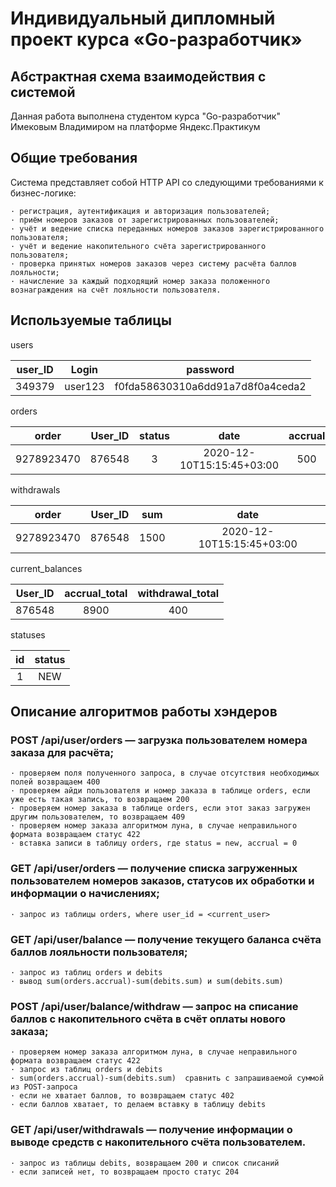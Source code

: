 # Индивидуальный дипломный проект курса «Go-разработчик»

## Абстрактная схема взаимодействия с системой
Данная работа выполнена студентом курса "Go-разработчик" Имековым Владимиром на платформе Яндекс.Практикум

## Общие требования
Система представляет собой HTTP API со следующими требованиями к бизнес-логике:

    · регистрация, аутентификация и авторизация пользователей;
    · приём номеров заказов от зарегистрированных пользователей;
    · учёт и ведение списка переданных номеров заказов зарегистрированного пользователя;
    · учёт и ведение накопительного счёта зарегистрированного пользователя;
    · проверка принятых номеров заказов через систему расчёта баллов лояльности;
    · начисление за каждый подходящий номер заказа положенного вознаграждения на счёт лояльности пользователя.

## Используемые таблицы

users

| user_ID  |     Login     |            password            |
|----------|:-------------:|:------------------------------:|
|  349379  |  user123	   |f0fda58630310a6dd91a7d8f0a4ceda2| 


orders

|    order     |     User_ID   | status  |            date          |    accrual    |
|:------------:|:-------------:|:-------:|:------------------------:|:-------------:|
|  9278923470  |      876548   |   3     | 2020-12-10T15:15:45+03:00|       500     |


withdrawals

|    order     |     User_ID   |   sum   |            date          |
|:------------:|:-------------:|:-------:|:------------------------:|
|  9278923470  |     876548	   |   1500  | 2020-12-10T15:15:45+03:00|


current_balances

|     User_ID   |   accrual_total   |      withdrawal_total       |
|:-------------:|:-----------------:|:---------------------------:|
|     876548	|         8900      |              400            |


statuses

|    id   |     status   |
|:-------:|:------------:|
|    1    |      NEW     | 


## Описание алгоритмов работы хэндеров

### POST /api/user/orders — загрузка пользователем номера заказа для расчёта;
    · проверяем поля полученного запроса, в случае отсутствия необходимых полей возвращаем 400
    · проверяем айди пользователя и номер заказа в таблице orders, если уже есть такая запись, то возвращаем 200
    · проверяем номер заказа в таблице orders, если этот заказ загружен другим пользователем, то возвращаем 409
    · проверяем номер заказа алгоритмом луна, в случае неправильного формата возвращаем статус 422
    · вставка записи в таблицу orders, где status = new, accrual = 0

### GET /api/user/orders — получение списка загруженных пользователем номеров заказов, статусов их обработки и информации о начислениях;
    · запрос из таблицы orders, where user_id = <current_user>

### GET /api/user/balance — получение текущего баланса счёта баллов лояльности пользователя;
    · запрос из таблиц orders и debits
    · вывод sum(orders.accrual)-sum(debits.sum) и sum(debits.sum)

### POST /api/user/balance/withdraw — запрос на списание баллов с накопительного счёта в счёт оплаты нового заказа;
    · проверяем номер заказа алгоритмом луна, в случае неправильного формата возвращаем статус 422
    · запрос из таблиц orders и debits
    · sum(orders.accrual)-sum(debits.sum)  сравнить с запрашиваемой суммой из POST-запроса
    · если не хватает баллов, то возвращаем статус 402
    · если баллов хватает, то делаем вставку в таблицу debits

### GET /api/user/withdrawals — получение информации о выводе средств с накопительного счёта пользователем.
    · запрос из таблицы debits, возвращаем 200 и список списаний
    · если записей нет, то возвращаем просто статус 204
